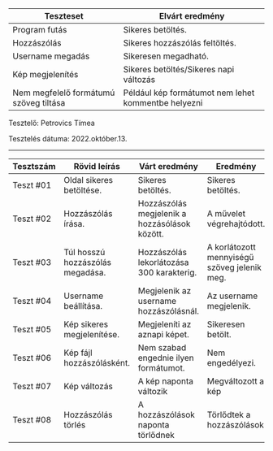 | Teszteset                   | Elvárt eredmény             |
 |-----------------------------|-----------------------------|
 | Program futás               | Sikeres betöltés.           | 
 | Hozzászólás                 | Sikeres hozzászólás feltöltés. | 
 | Username megadás            | Sikeresen megadható.        | 
 | Kép megjelenítés            | Sikeres betöltés/Sikeres napi változás           |
 | Nem megfelelő formátumú szöveg tiltása | Például kép formátumot nem lehet kommentbe helyezni  |
 

  Tesztelő: Petrovics Tímea

  Tesztelés dátuma: 2022.október.13.

---

| Tesztszám | Rövid leírás                     | Várt eredmény                                         | Eredmény                              | Megjegyzés                   |
|-----------|----------------------------------|-------------------------------------------------------|---------------------------------------|------------------------------|
| Teszt #01 | Oldal sikeres betöltése.         | Sikeres betöltés.                                     | Sikeres betöltés.                     | Nincs fennakadás.            |
| Teszt #02 | Hozzászólás írása.               | Hozzászólás megjelenik a hozzásólások között.         | A művelet végrehajtódott.             | Nem találtam hibát.          |
| Teszt #03 | Túl hosszú hozzászólás megadása. | Hozzászólás lekorlátozása 300 karakterig.             | A korlátozott mennyiségű szöveg jelenik meg.| Nem jelentkezett hiba. |
| Teszt #04 | Username beállítása.             | Megjelenik az username hozzászólásnál.                | Az username megjelenik.               | Sikeresen lefutott.          | 
| Teszt #05 | Kép sikeres megjelenítése.       | Megjeleníti az aznapi képet.                          | Sikeresen betölt.                     | Sikeresen betölt             |
| Teszt #06 | Kép fájl hozzászólásként.        | Nem szabad engednie ilyen formátumot.                 | Nem engedélyezi.                      | Helyesen működik.            |
| Teszt #07 | Kép változás                     | A kép naponta változik                                | Megváltozott a kép                    | Helyesen működik.            |
| Teszt #08 | Hozzászólás törlés               | A hozzászólások naponta törlődnek                     | Törlődtek a hozzászólások             | Helyesen működik.            |
